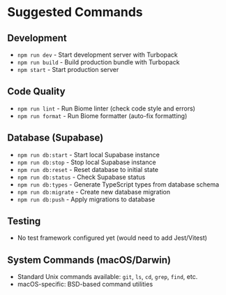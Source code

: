 # Suggested Commands

## Development
- `npm run dev` - Start development server with Turbopack
- `npm run build` - Build production bundle with Turbopack
- `npm start` - Start production server

## Code Quality
- `npm run lint` - Run Biome linter (check code style and errors)
- `npm run format` - Run Biome formatter (auto-fix formatting)

## Database (Supabase)
- `npm run db:start` - Start local Supabase instance
- `npm run db:stop` - Stop local Supabase instance
- `npm run db:reset` - Reset database to initial state
- `npm run db:status` - Check Supabase status
- `npm run db:types` - Generate TypeScript types from database schema
- `npm run db:migrate` - Create new database migration
- `npm run db:push` - Apply migrations to database

## Testing
- No test framework configured yet (would need to add Jest/Vitest)

## System Commands (macOS/Darwin)
- Standard Unix commands available: `git`, `ls`, `cd`, `grep`, `find`, etc.
- macOS-specific: BSD-based command utilities
